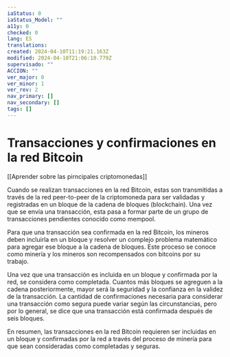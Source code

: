 ```yaml
---
iaStatus: 0
iaStatus_Model: ""
a11y: 0
checked: 0
lang: ES
translations: 
created: 2024-04-10T11:19:21.163Z
modified: 2024-04-10T21:06:10.779Z
supervisado: ""
ACCION: ""
ver_major: 0
ver_minor: 1
ver_rev: 2
nav_primary: []
nav_secondary: []
tags: []
---
```

# Transacciones y confirmaciones en la red Bitcoin

[[Aprender sobre las pirncipales criptomonedas]]

Cuando se realizan transacciones en la red Bitcoin, estas son transmitidas a través de la red peer-to-peer de la criptomoneda para ser validadas y registradas en un bloque de la cadena de bloques (blockchain). Una vez que se envía una transacción, esta pasa a formar parte de un grupo de transacciones pendientes conocido como mempool.

Para que una transacción sea confirmada en la red Bitcoin, los mineros deben incluirla en un bloque y resolver un complejo problema matemático para agregar ese bloque a la cadena de bloques. Este proceso se conoce como minería y los mineros son recompensados con bitcoins por su trabajo.

Una vez que una transacción es incluida en un bloque y confirmada por la red, se considera como completada. Cuantos más bloques se agreguen a la cadena posteriormente, mayor será la seguridad y la confianza en la validez de la transacción. La cantidad de confirmaciones necesaria para considerar una transacción como segura puede variar según las circunstancias, pero por lo general, se dice que una transacción está confirmada después de seis bloques.

En resumen, las transacciones en la red Bitcoin requieren ser incluidas en un bloque y confirmadas por la red a través del proceso de minería para que sean consideradas como completadas y seguras.
